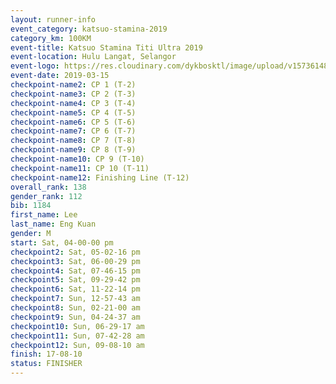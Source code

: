 ```yaml
--- 
layout: runner-info 
event_category: katsuo-stamina-2019 
category_km: 100KM 
event-title: Katsuo Stamina Titi Ultra 2019 
event-location: Hulu Langat, Selangor 
event-logo: https://res.cloudinary.com/dykbosktl/image/upload/v1573614825/Logo/Logo_p7ft6n.png 
event-date: 2019-03-15 
checkpoint-name2: CP 1 (T-2) 
checkpoint-name3: CP 2 (T-3) 
checkpoint-name4: CP 3 (T-4) 
checkpoint-name5: CP 4 (T-5) 
checkpoint-name6: CP 5 (T-6) 
checkpoint-name7: CP 6 (T-7) 
checkpoint-name8: CP 7 (T-8) 
checkpoint-name9: CP 8 (T-9) 
checkpoint-name10: CP 9 (T-10) 
checkpoint-name11: CP 10 (T-11) 
checkpoint-name12: Finishing Line (T-12) 
overall_rank: 138
gender_rank: 112
bib: 1184
first_name: Lee
last_name: Eng Kuan
gender: M
start: Sat, 04-00-00 pm
checkpoint2: Sat, 05-02-16 pm
checkpoint3: Sat, 06-00-29 pm
checkpoint4: Sat, 07-46-15 pm
checkpoint5: Sat, 09-29-42 pm
checkpoint6: Sat, 11-22-14 pm
checkpoint7: Sun, 12-57-43 am
checkpoint8: Sun, 02-21-00 am
checkpoint9: Sun, 04-24-37 am
checkpoint10: Sun, 06-29-17 am
checkpoint11: Sun, 07-42-28 am
checkpoint12: Sun, 09-08-10 am
finish: 17-08-10
status: FINISHER
--- 
```

